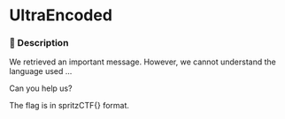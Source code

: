 # UltraEncoded

### 📄 Description

We retrieved an important message.
However, we cannot understand the language used ...


Can you help us?

The flag is in spritzCTF{} format.
